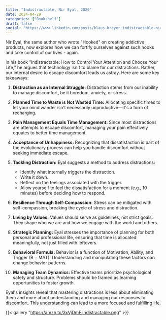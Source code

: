 ```yaml
---
title: "Indistractable, Nir Eyal, 2020"
date: 2024-04-29
categories: ["Bookshelf"]
draft: false
social: "https://www.linkedin.com/posts/klaus-breyer_indistractable-nir-eyal-2020-klaus-breyer-activity-7190608289976475648-Loh3"
---
```


Nir Eyal, the same author who wrote "Hooked" on creating addictive products, now explores how we can fortify ourselves against such hooks and take control of our lives - again.

In his book "Indistractable: How to Control Your Attention and Choose Your Life," he argues that technology isn't to blame for our distractions. Rather, our internal desire to escape discomfort leads us astray. Here are some key takeaways:

1. **Distraction as an Internal Struggle:** Distraction stems from our inability to manage discomfort, be it boredom, anxiety, or stress.
2. **Planned Time to Waste is Not Wasted Time:** Allocating specific times to let your mind wander isn't necessarily unproductive—it's a form of recharging.
3. **Pain Management Equals Time Management:** Since most distractions are attempts to escape discomfort, managing your pain effectively equates to better time management.
4. **Acceptance of Unhappiness:** Recognizing that dissatisfaction is part of the evolutionary process can help you handle discomfort without seeking immediate escape.
5. **Tackling Distraction:** Eyal suggests a method to address distractions:

   - Identify what internally triggers the distraction.
   - Write it down.
   - Reflect on the feelings associated with the trigger.
   - Allow yourself to feel the dissatisfaction for a moment (e.g., 10 minutes) before deciding how to respond.

6. **Resilience Through Self-Compassion:** Stress can be mitigated with self-compassion, breaking the cycle of stress and distraction.
7. **Living by Values:** Values should serve as guidelines, not strict goals. They shape who we are and how we engage with the world and others.
8. **Strategic Planning:** Eyal stresses the importance of planning for both personal and professional life, ensuring that time is allocated meaningfully, not just filled with leftovers.
9. **Behavioral Formula:** Behavior is a function of Motivation, Ability, and Trigger (B = MAT). Understanding and manipulating these factors can change behavior patterns.
10. **Managing Team Dynamics:** Effective teams prioritize psychological safety and structure. Problems should be framed as learning opportunities to foster growth.

Eyal's insights reveal that mastering distractions is less about eliminating them and more about understanding and managing our responses to discomfort. This understanding can lead to a more focused and fulfilling life.

{{< gallery "https://amzn.to/3xVjDmF,indistractable.png" >}}
